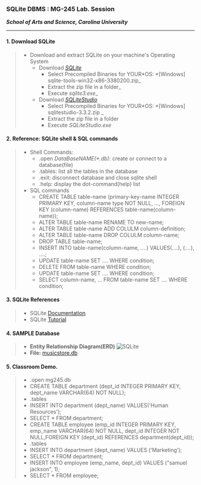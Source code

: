 ### SQLite DBMS : MG-245 Lab. Session

**_School of Arts and Science, Carolina University_**

---

#### 1. Download SQLite

> -   Download and extract SQLite on your machine's Operating System
>     -   Download [_SQLite_](https://www.sqlite.org/download.html)
>         -   Select Precompiled Binaries for YOUR*OS: *[Windows] sqlite-tools-win32-x86-3380200.zip\_
>         -   Extract the zip file in a folder\_
>         -   Execute _sqlite3.exe_\_
>     -   Download [_SQLiteStudio_](https://github.com/pawelsalawa/sqlitestudio/releases)
>         -   Select Precompiled Binaries for YOUR*OS: *[Windows] sqlitestudio-3.3.2.zip \_
>         -   Extract the zip file in a folder
>         -   Execute _SQLiteStudio.exe_

#### 2. Reference: SQLite shell & SQL commands

> -   Shell Commands:
>     -   .open _DataBaseNAME(\*.db)_: create or connect to a database(file)
>     -   .tables: list all the tables in the database
>     -   .exit: disconnect database and close sqlite shell
>     -   .help: display the dot-command(help) list
> -   SQL commands
>     -   CREATE TABLE table-name (primary-key-name INTEGER PRIMARY KEY, column-name type NOT NULL, ..., FOREIGN KEY (column-name) REFERENCES table-name(column-name));
>     -   ALTER TABLE table-name RENAME TO new-name;
>     -   ALTER TABLE table-name ADD COLULM column-definition;
>     -   ALTER TABLE table-name DROP COLULM column-name;
>     -   DROP TABLE table-name;
>     -   INSERT INTO table-name(column-name, ....) VALUES(....), (....), ....;
>     -   UPDATE table-name SET .... WHERE condition;
>     -   DELETE FROM table-name WHERE condition;
>     -   UPDATE table-name SET .... WHERE condition;
>     -   SELECT column-name, ... FROM table-name SET .... WHERE condition;

#### 3. SQLite References

> -   SQLite [Documentation](https://www.sqlite.org/docs.html)
> -   SQLite [Tutorial](https://www.sqlitetutorial.net/)

#### 4. SAMPLE Database

> -   **Entity Relationship Diagram(ERD)** ![SQLite](./sqlite-sample-db.jpg)
> -   **File:** [musicstore.db](./musicstore.db)

#### 5. Classroom Demo.

> -   .open mg245.db
> -   CREATE TABLE department (dept_id INTEGER PRIMARY KEY, dept_name VARCHAR(64) NOT NULL);
> -   .tables
> -   INSERT INTO department (dept_name) VALUES('Human Resources');
> -   SELECT \* FROM department;
> -   CREATE TABLE employee (emp_id INTEGER PRIMARY KEY, emp_name VARCHAR(64) NOT NULL, dept_id INTEGER NOT NULL,FOREIGN KEY (dept_id) REFERENCES department(dept_id));
> -   .tables
> -   INSERT INTO department (dept_name) VALUES ('Marketing');
> -   SELECT \* FROM department;
> -   INSERT INTO employee (emp_name, dept_id) VALUES ("samuel jackson", 1);
> -   SELECT \* FROM employee;
